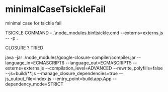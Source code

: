 # minimalCaseTsickleFail
minimal case for tsickle fail

TSICKLE COMMAND - .\node_modules\.bin\tsickle.cmd --externs=externs.js -- -p .

CLOSURE ? TRIED 

java -jar ./node_modules/google-closure-compiler/compiler.jar --language_in=ECMASCRIPT6 --language_out=ECMASCRIPT5 --externs=externs.js --compilation_level=ADVANCED --rewrite_polyfills=false --js=build/**.js --manage_closure_dependencies=true --js_output_file=index.js --entry_point=build.app.App --dependency_mode=STRICT
